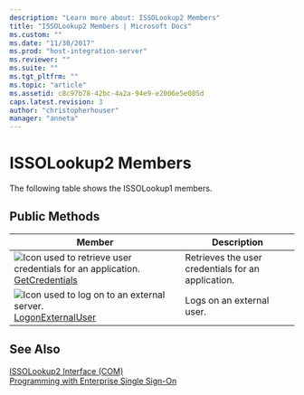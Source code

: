 ```yaml
---
description: "Learn more about: ISSOLookup2 Members"
title: "ISSOLookup2 Members | Microsoft Docs"
ms.custom: ""
ms.date: "11/30/2017"
ms.prod: "host-integration-server"
ms.reviewer: ""
ms.suite: ""
ms.tgt_pltfrm: ""
ms.topic: "article"
ms.assetid: c8c97b78-42bc-4a2a-94e9-e2006e5e085d
caps.latest.revision: 3
author: "christopherhouser"
manager: "anneta"
---
```

# ISSOLookup2 Members
The following table shows the ISSOLookup1 members.  
  
## Public Methods  
  
|Member|Description|  
|------------|-----------------|  
|![Icon used to retrieve user credentials for an application.](../esso/media/pubmethod.gif "pubmethod") [GetCredentials](../esso/issolookup2-getcredentials-method.md)|Retrieves the user credentials for an application.|  
|![Icon used to log on to an external server.](../esso/media/pubmethod.gif "pubmethod") [LogonExternalUser](../esso/issolookup2-logonexternaluser-method.md)|Logs on an external user.|  
  
## See Also  
 [ISSOLookup2 Interface (COM)](../esso/issolookup2-interface-com.md)   
 [Programming with Enterprise Single Sign-On](../esso/programming-with-enterprise-single-sign-on.md)
